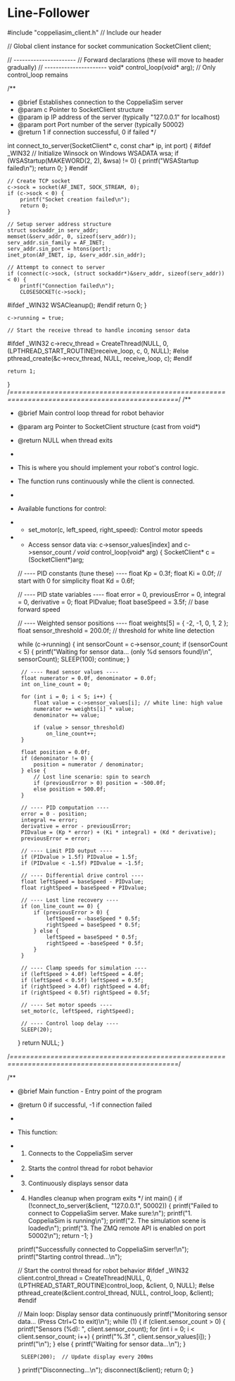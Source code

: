 # Line-Follower
#include "coppeliasim_client.h"  // Include our header

// Global client instance for socket communication
SocketClient client;

// ----------------------
// Forward declarations (these will move to header gradually)
// ----------------------
void* control_loop(void* arg);          // Only control_loop remains

/**
 * @brief Establishes connection to the CoppeliaSim server
 * @param c Pointer to SocketClient structure
 * @param ip IP address of the server (typically "127.0.0.1" for localhost)
 * @param port Port number of the server (typically 50002)
 * @return 1 if connection successful, 0 if failed
 */

int connect_to_server(SocketClient* c, const char* ip, int port) {
#ifdef _WIN32
    // Initialize Winsock on Windows
    WSADATA wsa;
    if (WSAStartup(MAKEWORD(2, 2), &wsa) != 0) {
        printf("WSAStartup failed\n");
        return 0;
    }
#endif
    
    // Create TCP socket
    c->sock = socket(AF_INET, SOCK_STREAM, 0);
    if (c->sock < 0) {
        printf("Socket creation failed\n");
        return 0;
    }

    // Setup server address structure
    struct sockaddr_in serv_addr;
    memset(&serv_addr, 0, sizeof(serv_addr));
    serv_addr.sin_family = AF_INET;
    serv_addr.sin_port = htons(port);
    inet_pton(AF_INET, ip, &serv_addr.sin_addr);

    // Attempt to connect to server
    if (connect(c->sock, (struct sockaddr*)&serv_addr, sizeof(serv_addr)) < 0) {
        printf("Connection failed\n");
        CLOSESOCKET(c->sock);
#ifdef _WIN32
        WSACleanup();
#endif
        return 0;
    }

    c->running = true;

    // Start the receive thread to handle incoming sensor data
#ifdef _WIN32
    c->recv_thread = CreateThread(NULL, 0, (LPTHREAD_START_ROUTINE)receive_loop, c, 0, NULL);
#else
    pthread_create(&c->recv_thread, NULL, receive_loop, c);
#endif

    return 1;
}
/*===============================================================================================*/
/**
 * @brief Main control loop thread for robot behavior
 * @param arg Pointer to SocketClient structure (cast from void*)
 * @return NULL when thread exits
 * 
 * This is where you should implement your robot's control logic.
 * The function runs continuously while the client is connected.
 * 
 * Available functions for control:
 * - set_motor(c, left_speed, right_speed): Control motor speeds
 * - Access sensor data via: c->sensor_values[index] and c->sensor_count
 */
void* control_loop(void* arg) {
    SocketClient* c = (SocketClient*)arg;

    // ---- PID constants (tune these) ----
    float Kp = 0.3f;
    float Ki = 0.0f;  // start with 0 for simplicity
    float Kd = 0.6f;

    // ---- PID state variables ----
    float error = 0, previousError = 0, integral = 0, derivative = 0;
    float PIDvalue;
    float baseSpeed = 3.5f;  // base forward speed

    // ---- Weighted sensor positions ----
    float weights[5] = { -2, -1, 0, 1, 2 };
    float sensor_threshold = 200.0f; // threshold for white line detection

    while (c->running) {
        int sensorCount = c->sensor_count;
        if (sensorCount < 5) {
            printf("Waiting for sensor data... (only %d sensors found)\n", sensorCount);
            SLEEP(100);
            continue;
        }

        // ---- Read sensor values ----
        float numerator = 0.0f, denominator = 0.0f;
        int on_line_count = 0;

        for (int i = 0; i < 5; i++) {
            float value = c->sensor_values[i]; // white line: high value
            numerator += weights[i] * value;
            denominator += value;

            if (value > sensor_threshold)
                on_line_count++;
        }

        float position = 0.0f;
        if (denominator != 0) {
            position = numerator / denominator;
        } else {
            // Lost line scenario: spin to search
            if (previousError > 0) position = -500.0f;
            else position = 500.0f;
        }

        // ---- PID computation ----
        error = 0 - position;
        integral += error;
        derivative = error - previousError;
        PIDvalue = (Kp * error) + (Ki * integral) + (Kd * derivative);
        previousError = error;

        // ---- Limit PID output ----
        if (PIDvalue > 1.5f) PIDvalue = 1.5f;
        if (PIDvalue < -1.5f) PIDvalue = -1.5f;

        // ---- Differential drive control ----
        float leftSpeed = baseSpeed - PIDvalue;
        float rightSpeed = baseSpeed + PIDvalue;

        // ---- Lost line recovery ----
        if (on_line_count == 0) {
            if (previousError > 0) {
                leftSpeed = -baseSpeed * 0.5f;
                rightSpeed = baseSpeed * 0.5f;
            } else {
                leftSpeed = baseSpeed * 0.5f;
                rightSpeed = -baseSpeed * 0.5f;
            }
        }

        // ---- Clamp speeds for simulation ----
        if (leftSpeed > 4.0f) leftSpeed = 4.0f;
        if (leftSpeed < 0.5f) leftSpeed = 0.5f;
        if (rightSpeed > 4.0f) rightSpeed = 4.0f;
        if (rightSpeed < 0.5f) rightSpeed = 0.5f;

        // ---- Set motor speeds ----
        set_motor(c, leftSpeed, rightSpeed);

        // ---- Control loop delay ----
        SLEEP(20);
    }
    return NULL;
}


/*===============================================================================================*/

/**
 * @brief Main function - Entry point of the program
 * @return 0 if successful, -1 if connection failed
 * 
 * This function:
 * 1. Connects to the CoppeliaSim server
 * 2. Starts the control thread for robot behavior
 * 3. Continuously displays sensor data
 * 4. Handles cleanup when program exits
 */
int main() {
    if (!connect_to_server(&client, "127.0.0.1", 50002)) {
        printf("Failed to connect to CoppeliaSim server. Make sure:\n");
        printf("1. CoppeliaSim is running\n");
        printf("2. The simulation scene is loaded\n");
        printf("3. The ZMQ remote API is enabled on port 50002\n");
        return -1;
    }
    
    printf("Successfully connected to CoppeliaSim server!\n");
    printf("Starting control thread...\n");
    
    // Start the control thread for robot behavior
#ifdef _WIN32
    client.control_thread = CreateThread(NULL, 0, (LPTHREAD_START_ROUTINE)control_loop, &client, 0, NULL);
#else
    pthread_create(&client.control_thread, NULL, control_loop, &client);
#endif

    // Main loop: Display sensor data continuously
    printf("Monitoring sensor data... (Press Ctrl+C to exit)\n");
    while (1) {
        if (client.sensor_count > 0) {
            printf("Sensors (%d): ", client.sensor_count);
            for (int i = 0; i < client.sensor_count; i++) {
                printf("%.3f ", client.sensor_values[i]);
            }
            printf("\n");
        } else {
            printf("Waiting for sensor data...\n");
        }
        
        SLEEP(200);  // Update display every 200ms
    }
    printf("Disconnecting...\n");
    disconnect(&client);
    return 0;
}
